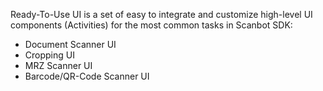 Ready-To-Use UI is a set of easy to integrate and customize high-level UI components (Activities) for the most common tasks in Scanbot SDK: 
- Document Scanner UI
- Cropping UI
- MRZ Scanner UI
- Barcode/QR-Code Scanner UI
